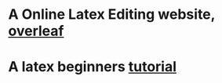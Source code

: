 # A Online Latex Editing website, [overleaf](https://www.overleaf.com/4819691znmwpn#/14760826/)

# A latex beginners [tutorial](https://www.latex-tutorial.com/tutorials/beginners/)

